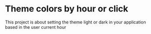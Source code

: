 # Theme colors by hour or click
This project is about setting the theme light or dark in your application based in the user current hour
